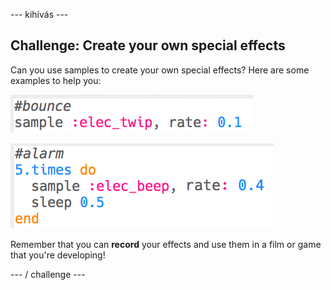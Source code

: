 \--- kihívás \---

## Challenge: Create your own special effects

Can you use samples to create your own special effects? Here are some examples to help you:

![screenshot](images/effects-bounce.png)

![screenshot](images/effects-alarm.png)

Remember that you can **record** your effects and use them in a film or game that you're developing!

\--- / challenge \---